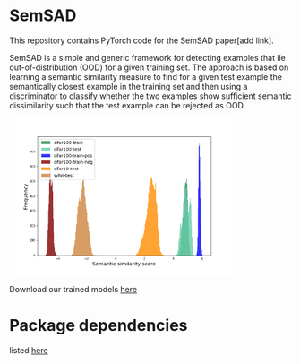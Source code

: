 # SemSAD

This repository contains PyTorch code for the SemSAD paper[add link].

SemSAD is a simple and generic framework for detecting examples that lie out-of-distribution (OOD) for a given training set. The approach is based on learning a semantic similarity measure to find for a given test example the semantically closest example in the training set and then using a discriminator to classify whether the two examples show sufficient semantic dissimilarity such that the test example can be rejected as OOD.

<img src="paper/cifar100_histograms.png" width="400">




Download our trained models [here]()

# Package dependencies
listed [here](https://github.com/nimaous/SemSAD/blob/main/package_version.txt)
